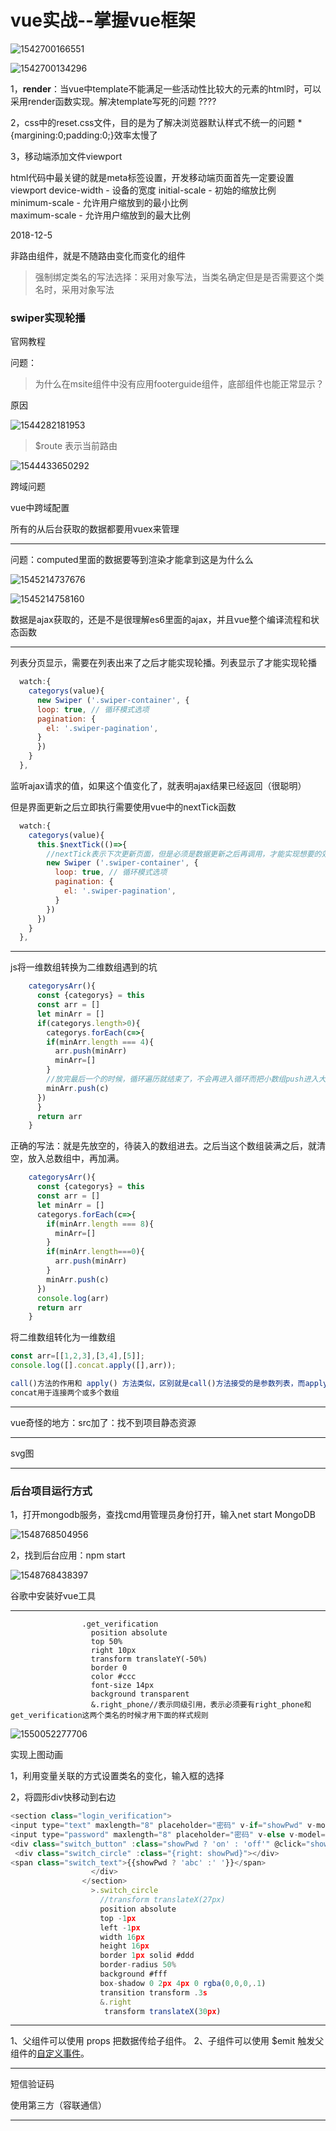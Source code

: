 # vue实战--掌握vue框架

![1542700166551](imge/1542700166551.png)

![1542700134296](imge/1542700134296.png)

1，**render**：当vue中template不能满足一些活动性比较大的元素的html时，可以采用render函数实现。解决template写死的问题   ????

2，css中的reset.css文件，目的是为了解决浏览器默认样式不统一的问题  *{margining:0;padding:0;}效率太慢了

3，移动端添加文件viewport

html代码中最关键的就是meta标签设置，开发移动端页面首先一定要设置viewport 
<meta name="viewport" content="width=device-width, initial-scale=1.0, user-scalable=no, minimum-scale=1.0, maximum-scale=1.0" />
device-width - 设备的宽度
initial-scale - 初始的缩放比例  
minimum-scale - 允许用户缩放到的最小比例   
maximum-scale - 允许用户缩放到的最大比例  



2018-12-5

非路由组件，就是不随路由变化而变化的组件

> 强制绑定类名的写法选择：采用对象写法，当类名确定但是是否需要这个类名时，采用对象写法



### swiper实现轮播

官网教程

问题：

> 为什么在msite组件中没有应用footerguide组件，底部组件也能正常显示？

原因

![1544282181953](imge/1544282181953.png)

> $route 表示当前路由

![1544433650292](imge/1544433650292.png)

跨域问题

vue中跨域配置

所有的从后台获取的数据都要用vuex来管理



---

问题：computed里面的数据要等到渲染才能拿到这是为什么么

![1545214737676](imge/1545214737676.png)

![1545214758160](imge/1545214758160.png)

数据是ajax获取的，还是不是很理解es6里面的ajax，并且vue整个编译流程和状态函数



---

列表分页显示，需要在列表出来了之后才能实现轮播。列表显示了才能实现轮播

```js
  watch:{
    categorys(value){
      new Swiper ('.swiper-container', {
      loop: true, // 循环模式选项
      pagination: {
        el: '.swiper-pagination',
      }
      })         
    }
  },
```



监听ajax请求的值，如果这个值变化了，就表明ajax结果已经返回（很聪明）

但是界面更新之后立即执行需要使用vue中的nextTick函数

```js
  watch:{
    categorys(value){
      this.$nextTick(()=>{
        //nextTick表示下次更新页面，但是必须是数据更新之后再调用，才能实现想要的效果
        new Swiper ('.swiper-container', {
          loop: true, // 循环模式选项
          pagination: {
            el: '.swiper-pagination',
          }
        })  
      })
    }
  },
```





---

js将一维数组转换为二维数组遇到的坑

```js
    categorysArr(){
      const {categorys} = this
      const arr = []
      let minArr = []
      if(categorys.length>0){
        categorys.forEach(c=>{
        if(minArr.length === 4){
          arr.push(minArr)
          minArr=[]
        }
        //放完最后一个的时候，循环遍历就结束了，不会再进入循环而把小数组push进入大数组
        minArr.push(c)
      })
      }
      return arr
    }
```

正确的写法：就是先放空的，待装入的数组进去。之后当这个数组装满之后，就清空，放入总数组中，再加满。

```js
    categorysArr(){
      const {categorys} = this
      const arr = []
      let minArr = []
      categorys.forEach(c=>{
        if(minArr.length === 8){
          minArr=[]
        }
        if(minArr.length===0){
          arr.push(minArr)
        }
        minArr.push(c)
      })
      console.log(arr)
      return arr
    }
```

将二维数组转化为一维数组

```js
const arr=[[1,2,3],[3,4],[5]];
console.log([].concat.apply([],arr));

call()方法的作用和 apply() 方法类似，区别就是call()方法接受的是参数列表，而apply()方法接受的是一个参数数组。
concat用于连接两个或多个数组
```



---

vue奇怪的地方：src加了：找不到项目静态资源



---

svg图

----

### 后台项目运行方式

1，打开mongodb服务，查找cmd用管理员身份打开，输入net start MongoDB

![1548768504956](imge/1548768504956.png)

2，找到后台应用：npm start

![1548768438397](imge/1548768438397.png)



谷歌中安装好vue工具

----

```less
                .get_verification
                  position absolute
                  top 50%
                  right 10px
                  transform translateY(-50%)
                  border 0
                  color #ccc
                  font-size 14px
                  background transparent
                  &.right_phone//表示同级引用，表示必须要有right_phone和get_verification这两个类名的时候才用下面的样式规则
```

![1550052277706](imge/1550052277706.png)

实现上图动画

1，利用变量关联的方式设置类名的变化，输入框的选择

2，将圆形div快移动到右边

```js
<section class="login_verification">
<input type="text" maxlength="8" placeholder="密码" v-if="showPwd" v-model="pwd">
<input type="password" maxlength="8" placeholder="密码" v-else v-model="pwd">
<div class="switch_button" :class="showPwd ? 'on' : 'off'" @click="showPwd = !showPwd">
 <div class="switch_circle" :class="{right: showPwd}"></div>
<span class="switch_text">{{showPwd ? 'abc' :' '}}</span>
                  </div>
                </section>
                  >.switch_circle
                    //transform translateX(27px)
                    position absolute
                    top -1px
                    left -1px
                    width 16px
                    height 16px
                    border 1px solid #ddd
                    border-radius 50%
                    background #fff
                    box-shadow 0 2px 4px 0 rgba(0,0,0,.1)
                    transition transform .3s
                    &.right
                     transform translateX(30px)
```

---

1、父组件可以使用 props 把数据传给子组件。
2、子组件可以使用 $emit 触发父组件的[自定义事件](https://www.baidu.com/s?wd=%E8%87%AA%E5%AE%9A%E4%B9%89%E4%BA%8B%E4%BB%B6&tn=24004469_oem_dg&rsv_dl=gh_pl_sl_csd)。

---

短信验证码

使用第三方（容联通信）

---


